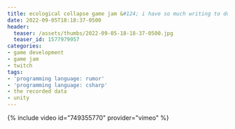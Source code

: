 ```yaml
---
title: ecological collapse game jam &#124; i have so much writing to do &#124; day 4
date: 2022-09-05T18:18:37-0500
header:
  teaser: /assets/thumbs/2022-09-05-18-18-37-0500.jpg
  teaser_id: 1577979957
categories:
- game development
- game jam
- twitch
tags:
- 'programming language: rumor'
- 'programming language: csharp'
- the recorded data
- unity
---
```

{% include video id="749355770" provider="vimeo" %}
